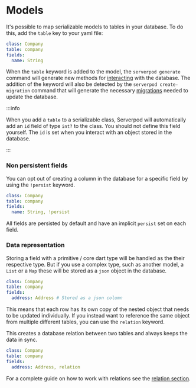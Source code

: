 # Models

It's possible to map serializable models to tables in your database. To do this, add the `table` key to your yaml file:

```yaml
class: Company
table: company
fields:
  name: String
```

When the `table` keyword is added to the model, the `serverpod generate` command will generate new methods for [interacting](crud) with the database. The addition of the keyword will also be detected by the `serverpod create-migration` command that will generate the necessary [migrations](migrations) needed to update the database.

:::info

When you add a `table` to a serializable class, Serverpod will automatically add an `id` field of type `int?` to the class. You should not define this field yourself. The `id` is set when you interact with an object stored in the database.

:::

### Non persistent fields
You can opt out of creating a column in the database for a specific field by using the `!persist` keyword. 

```yaml
class: Company
table: company
fields:
  name: String, !persist 
```
All fields are persisted by default and have an implicit `persist` set on each field.

### Data representation
Storing a field with a primitive / core dart type will be handled as the their respective type. But if you use a complex type, such as another model, a `List` or a `Map` these will be stored as a `json` object in the database.

```yaml
class: Company
table: company
fields:
  address: Address # Stored as a json column
```

This means that each row has its own copy of the nested object that needs to be updated individually. If you instead want to reference the same object from multiple different tables, you can use the `relation` keyword.

This creates a database relation between two tables and always keeps the data in sync.

```yaml
class: Company
table: company
fields:
  address: Address, relation
```

For a complete guide on how to work with relations see the [relation section](relations/one-to-one).
